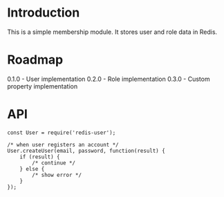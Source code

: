 # Introduction

This is a simple membership module. It stores user and role data in Redis.

# Roadmap

0.1.0 - User implementation
0.2.0 - Role implementation
0.3.0 - Custom property implementation

# API

    const User = require('redis-user');
    
    /* when user registers an account */
    User.createUser(email, password, function(result) {
        if (result) {
            /* continue */
        } else {
            /* show error */
        }
    });
